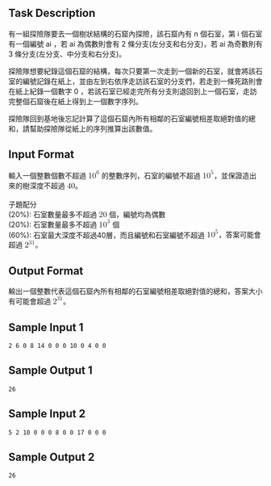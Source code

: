 ## Task Description

有一組探險隊要去一個樹狀結構的石窟內探險，該石窟內有
n
個石室，第
i
個石室有一個編號
ai
，若
ai
為偶數則會有
2
條分支(左分支和右分支)，若
ai
為奇數則有
3
條分支(左分支、中分支和右分支)。

探險隊想要紀錄這個石窟的結構，每次只要第一次走到一個新的石室，就會將該石室的編號記錄在紙上，並由左到右依序走訪該石室的分支們，若走到一條死路則會在紙上紀錄一個數字
0
，若該石室已經走完所有分支則退回到上一個石室，走訪完整個石窟後在紙上得到上一個數字序列。

探險隊回到基地後忘記計算了這個石窟內所有相鄰的石室編號相差取絕對值的總和，請幫助探險隊從紙上的序列推算出該數值。

## Input Format

<p>輸入一個整數個數不超過 <mjx-container class="MathJax CtxtMenu_Attached_0" jax="CHTML" style="font-size: 116.6%; position: relative;" tabindex="0" ctxtmenu_counter="8"><mjx-math class="MJX-TEX" aria-hidden="true"><mjx-msup><mjx-mn class="mjx-n"><mjx-c class="mjx-c31"></mjx-c><mjx-c class="mjx-c30"></mjx-c></mjx-mn><mjx-script style="vertical-align: 0.393em;"><mjx-mn class="mjx-n" size="s"><mjx-c class="mjx-c36"></mjx-c></mjx-mn></mjx-script></mjx-msup></mjx-math><mjx-assistive-mml unselectable="on" display="inline"><math xmlns="http://www.w3.org/1998/Math/MathML"><msup><mn>10</mn><mn>6</mn></msup></math></mjx-assistive-mml></mjx-container> 的整數序列，石室的編號不超過 <mjx-container class="MathJax CtxtMenu_Attached_0" jax="CHTML" style="font-size: 116.6%; position: relative;" tabindex="0" ctxtmenu_counter="9"><mjx-math class="MJX-TEX" aria-hidden="true"><mjx-msup><mjx-mn class="mjx-n"><mjx-c class="mjx-c31"></mjx-c><mjx-c class="mjx-c30"></mjx-c></mjx-mn><mjx-script style="vertical-align: 0.393em;"><mjx-mn class="mjx-n" size="s"><mjx-c class="mjx-c35"></mjx-c></mjx-mn></mjx-script></mjx-msup></mjx-math><mjx-assistive-mml unselectable="on" display="inline"><math xmlns="http://www.w3.org/1998/Math/MathML"><msup><mn>10</mn><mn>5</mn></msup></math></mjx-assistive-mml></mjx-container>，並保證造出來的樹深度不超過 <mjx-container class="MathJax CtxtMenu_Attached_0" jax="CHTML" style="font-size: 116.6%; position: relative;" tabindex="0" ctxtmenu_counter="10"><mjx-math class="MJX-TEX" aria-hidden="true"><mjx-mn class="mjx-n"><mjx-c class="mjx-c34"></mjx-c><mjx-c class="mjx-c30"></mjx-c></mjx-mn></mjx-math><mjx-assistive-mml unselectable="on" display="inline"><math xmlns="http://www.w3.org/1998/Math/MathML"><mn>40</mn></math></mjx-assistive-mml></mjx-container>。<br><br>子題配分<br>(20%): 石室數量最多不超過 <mjx-container class="MathJax CtxtMenu_Attached_0" jax="CHTML" style="font-size: 116.6%; position: relative;" tabindex="0" ctxtmenu_counter="11"><mjx-math class="MJX-TEX" aria-hidden="true"><mjx-mn class="mjx-n"><mjx-c class="mjx-c32"></mjx-c><mjx-c class="mjx-c30"></mjx-c></mjx-mn></mjx-math><mjx-assistive-mml unselectable="on" display="inline"><math xmlns="http://www.w3.org/1998/Math/MathML"><mn>20</mn></math></mjx-assistive-mml></mjx-container> 個，編號均為偶數<br>(20%): 石室數量最多不超過 <mjx-container class="MathJax CtxtMenu_Attached_0" jax="CHTML" style="font-size: 116.6%; position: relative;" tabindex="0" ctxtmenu_counter="12"><mjx-math class="MJX-TEX" aria-hidden="true"><mjx-msup><mjx-mn class="mjx-n"><mjx-c class="mjx-c31"></mjx-c><mjx-c class="mjx-c30"></mjx-c></mjx-mn><mjx-script style="vertical-align: 0.393em;"><mjx-mn class="mjx-n" size="s"><mjx-c class="mjx-c33"></mjx-c></mjx-mn></mjx-script></mjx-msup></mjx-math><mjx-assistive-mml unselectable="on" display="inline"><math xmlns="http://www.w3.org/1998/Math/MathML"><msup><mn>10</mn><mn>3</mn></msup></math></mjx-assistive-mml></mjx-container> 個<br><span style="font-family:'-apple-system' , 'blinkmacsystemfont' , 'segoe ui' , 'roboto' , 'oxygen' , 'ubuntu' , 'cantarell' , 'open sans' , 'helvetica neue' , sans-serif">(60%): </span><span style="font-family:'-apple-system' , 'blinkmacsystemfont' , 'segoe ui' , 'roboto' , 'oxygen' , 'ubuntu' , 'cantarell' , 'open sans' , 'helvetica neue' , sans-serif">石室最大深度不超過</span><span style="font-family:'-apple-system' , 'blinkmacsystemfont' , 'segoe ui' , 'roboto' , 'oxygen' , 'ubuntu' , 'cantarell' , 'open sans' , 'helvetica neue' , sans-serif">40</span><span style="font-family:'-apple-system' , 'blinkmacsystemfont' , 'segoe ui' , 'roboto' , 'oxygen' , 'ubuntu' , 'cantarell' , 'open sans' , 'helvetica neue' , sans-serif">層，而且編號和石室編號不超過</span><span style="font-family:'-apple-system' , 'blinkmacsystemfont' , 'segoe ui' , 'roboto' , 'oxygen' , 'ubuntu' , 'cantarell' , 'open sans' , 'helvetica neue' , sans-serif"> <mjx-container class="MathJax CtxtMenu_Attached_0" jax="CHTML" style="font-size: 119.6%; position: relative;" tabindex="0" ctxtmenu_counter="13"><mjx-math class="MJX-TEX" aria-hidden="true"><mjx-msup><mjx-mn class="mjx-n"><mjx-c class="mjx-c31"></mjx-c><mjx-c class="mjx-c30"></mjx-c></mjx-mn><mjx-script style="vertical-align: 0.393em;"><mjx-mn class="mjx-n" size="s"><mjx-c class="mjx-c35"></mjx-c></mjx-mn></mjx-script></mjx-msup></mjx-math><mjx-assistive-mml unselectable="on" display="inline"><math xmlns="http://www.w3.org/1998/Math/MathML"><msup><mn>10</mn><mn>5</mn></msup></math></mjx-assistive-mml></mjx-container>，答案可能會超過 <mjx-container class="MathJax CtxtMenu_Attached_0" jax="CHTML" style="font-size: 119.6%; position: relative;" tabindex="0" ctxtmenu_counter="14"><mjx-math class="MJX-TEX" aria-hidden="true"><mjx-msup><mjx-mn class="mjx-n"><mjx-c class="mjx-c32"></mjx-c></mjx-mn><mjx-script style="vertical-align: 0.363em;"><mjx-texatom size="s" texclass="ORD"><mjx-mn class="mjx-n"><mjx-c class="mjx-c33"></mjx-c><mjx-c class="mjx-c31"></mjx-c></mjx-mn></mjx-texatom></mjx-script></mjx-msup></mjx-math><mjx-assistive-mml unselectable="on" display="inline"><math xmlns="http://www.w3.org/1998/Math/MathML"><msup><mn>2</mn><mrow data-mjx-texclass="ORD"><mn>31</mn></mrow></msup></math></mjx-assistive-mml></mjx-container>。</span><span style="font-family:'-apple-system' , 'blinkmacsystemfont' , 'segoe ui' , 'roboto' , 'oxygen' , 'ubuntu' , 'cantarell' , 'open sans' , 'helvetica neue' , sans-serif">&nbsp;</span></p>

## Output Format

<p>輸出一個整數代表這個石窟內所有相鄰的石室編號相差取絕對值的總和，答案大小有可能會超過 <mjx-container class="MathJax CtxtMenu_Attached_0" jax="CHTML" style="font-size: 116.6%; position: relative;" tabindex="0" ctxtmenu_counter="15"><mjx-math class="MJX-TEX" aria-hidden="true"><mjx-msup><mjx-mn class="mjx-n"><mjx-c class="mjx-c32"></mjx-c></mjx-mn><mjx-script style="vertical-align: 0.363em;"><mjx-texatom size="s" texclass="ORD"><mjx-mn class="mjx-n"><mjx-c class="mjx-c33"></mjx-c><mjx-c class="mjx-c31"></mjx-c></mjx-mn></mjx-texatom></mjx-script></mjx-msup></mjx-math><mjx-assistive-mml unselectable="on" display="inline"><math xmlns="http://www.w3.org/1998/Math/MathML"><msup><mn>2</mn><mrow data-mjx-texclass="ORD"><mn>31</mn></mrow></msup></math></mjx-assistive-mml></mjx-container>。</p>

## Sample Input 1

    2 6 0 8 14 0 0 0 10 0 4 0 0

## Sample Output 1

    26

## Sample Input 2

    5 2 10 0 0 0 8 0 0 17 0 0 0

## Sample Output 2

    26